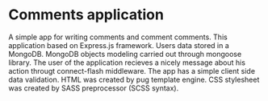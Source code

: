 # Comments application

A simple app for writing comments and comment comments. This application based on Express.js framework. Users data stored in a MongoDB. MongoDB objects modeling carried out through mongoose library. The user of the application recieves a nicely message about his action througt connect-flash middleware. The app has a simple client side data validation. HTML was created by pug template engine. CSS stylesheet was created by SASS preprocessor (SCSS syntax).
